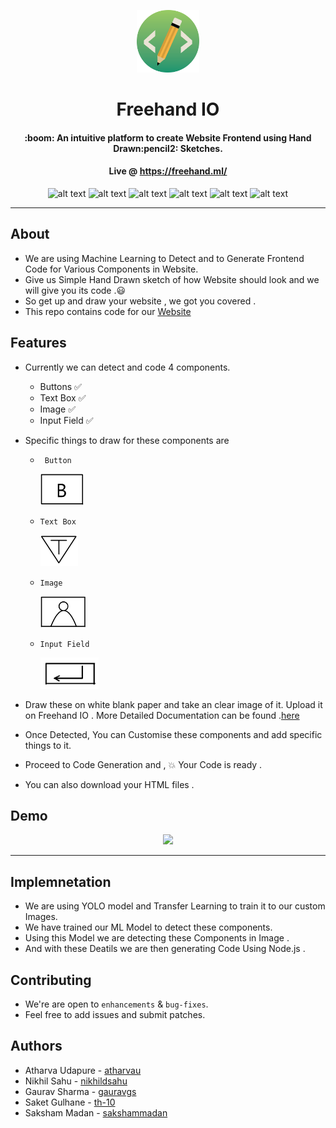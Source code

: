

<p align="center">
<img height=100px src="./website/img/ourlogo.png" />  
<h1 align="center"> Freehand IO </h1>
<h4 align="center">:boom: An intuitive platform to create Website Frontend using Hand Drawn:pencil2: Sketches. </h4>
<h4 align="center">Live @ <a href="https://freehand.ml/">https://freehand.ml/</a>  </h4>

</p>


<div align="center">
  
![alt text](https://img.shields.io/badge/-Machine%20Learning%20-lightgrey?style=for-the-badge) 
![alt text](https://img.shields.io/badge/-Python-brightgreen?style=for-the-badge)
![alt text](https://img.shields.io/badge/-Darknet-lightgray?style=for-the-badge)
![alt text](https://img.shields.io/badge/-YOLO-yellow?style=for-the-badge)
![alt text](https://img.shields.io/badge/-Flask-green?style=for-the-badge)
![alt text](https://img.shields.io/badge/-Node.JS-brightgreen?style=for-the-badge)

</div>


---------------------------------------


## About 

 -   We are using Machine Learning to Detect and to Generate Frontend Code for Various Components in  Website.
-    Give us Simple Hand Drawn sketch of how Website should look and we will give you its code .:smiley:
-    So get up and draw your website , we got you covered .
- This repo contains code for our [Website](https://freehand.ml/) 


## Features
 - Currently we can detect and code 4 components.
    - Buttons :white_check_mark:
    - Text Box :white_check_mark:
    - Image :white_check_mark:
    - Input Field :white_check_mark:
 - Specific things to draw for these components are 
    - ` Button` 
    
      <img height=50px  src="./website/docuFF/docImages/buttonImg.png" > 
      
     - `Text Box` 
     
         <img height=50px  src="./website/docuFF/docImages/textImg.png" > 
      
    - `Image` 
    
      <img height=50px  src="./website/docuFF/docImages/imageImg.png" > 
      
    - `Input Field ` 
    
      <img height=50px  src="./website/docuFF/docImages/inputImg.png" > 
      
  - Draw these on white blank paper and take an clear image of it. Upload it on Freehand IO . More Detailed Documentation can be found .[here](https://freehand.ml/docuFF/documentation.html)
  - Once Detected, You can Customise these components and add specific things to it.
  - Proceed to Code Generation and , :boom: Your Code is ready .
  - You can also download your HTML files .
  

## Demo

<p align="center">
 <img height=375px  src="./demo.gif" >
</p>

----------------------------------------------------- 
## Implemnetation

- We are using YOLO model and Transfer Learning to train it to our custom Images.
- We have trained our ML Model to detect these components.
- Using this Model we are detecting these Components in Image .
- And with these Deatils we are then generating Code Using Node.js .

## Contributing
- We're are open to `enhancements` & `bug-fixes`.
- Feel free to add issues and submit patches.
  
## Authors
  - Atharva Udapure - [atharvau](https://github.com/atharvau)
  - Nikhil Sahu - [nikhildsahu](https://github.com/nikhildsahu)
  - Gaurav Sharma - [gauravgs](https://github.com/gauravgs)
- Saket Gulhane - [th-10](https://github.com/th-10)
- Saksham Madan - [sakshammadan](https://github.com/sakshammadan)
